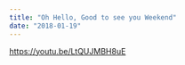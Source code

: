 ```yaml
---
title: "Oh Hello, Good to see you Weekend"
date: "2018-01-19"
---
```


https://youtu.be/LtQUJMBH8uE
